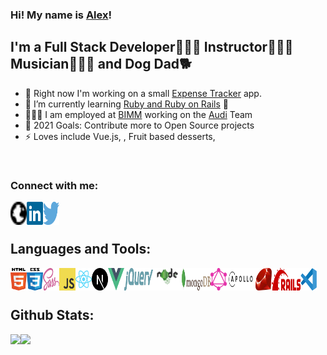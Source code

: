<link href="/styles/style.css" rel="stylesheet"></link>

### Hi! My name is [Alex][website]!

## I'm a Full Stack Developer👨🏻‍💻 Instructor👨🏻‍🏫 Musician👨🏻‍🎤 and Dog Dad🐕

- 🚧 Right now I'm working on a small [Expense Tracker](https://github.com/helloalexdodd/full-stack-expense-tracker) app.
- 🌱 I’m currently learning [Ruby and Ruby on Rails](https://github.com/helloalexdodd/hello-alex-blog) 💎
- 👨🏻‍💼 I am employed at [BIMM](https://bimm.com/) working on the [Audi](https://www.audi.ca/ca/web/en/new-cars.html) Team
- 🥅 2021 Goals: Contribute more to Open Source projects
- ⚡ Loves include Vue.js, , Fruit based desserts,

<br />

### Connect with me:

[<img align="left" alt="alexdodd.com" width="26px" height="36.5px" src="https://raw.githubusercontent.com/iconic/open-iconic/master/svg/globe.svg" />][website]
[<img align="left" alt="Alex Dodd | LinkedIn" width="26px" height="36.5px" src="./icons/linkedin.svg" />][linkedin]
[<img align="left" alt="Alex Dodd | Twitter" width="26px" height="36.5px" src="./icons/twitter.svg" />][twitter]

<br />
<br />

## Languages and Tools:

<img width="26px" height="36.5px" align="left" src="./icons/html5.svg" alt="HTML5" title="HTML5">
<img width="26px" height="36.5px" align="left" src="./icons/css3.svg" alt="CSS3" title="CSS3">
<img width="26px" height="36.5px" align="left" src="./icons/sass.svg" alt="SCSS" title="SCSS">
<img width="26px" height="36.5px" align="left" src="./icons/js.svg" alt="JavaScript" title="JavaScript">
<img width="26px" height="36.5px" align="left" src="./icons/react.svg" alt="React.js" title="React.js">
<img width="26px" height="36.5px" align="left" src="./icons/nextjs.svg" alt="Next.js" title="Next.js">
<img width="26px" height="36.5px" align="left" src="./icons/vuejs.svg" alt="Vue.js" title="Vue.js">
<img width="46px" height="36.5px" align="left" src="./icons/jquery.svg" alt="jQuery" title="jQuery">
<img width="46px" height="36.5px" align="left" src="./icons/node.svg" alt="Node.js" title="">
<img width="46px" height="36.5px" align="left" src="./icons/mongodb.svg" alt="MongoDB" title="MongoDB">
<img width="26px" height="36.5px" align="left" src="./icons/graphql.svg" alt="GraphQL" title="GraphQL">
<img width="46px" height="36.5px" align="left" src="./icons/apollo.svg" alt="Apollo" title="Apollo">
<img width="26px" height="36.5px" align="left" src="./icons/ruby.svg" alt="Ruby" title="Ruby">
<img width="46px" height="36.5px" align="left" src="./icons/rails.svg" alt="Rails" title="Rails">
<img width="26px" height="36.5px" align="left" src="./icons/visual-studio-code.svg" alt="Visual Studio Code" title="Visual Studio Code">

<br />
<br />

## Github Stats:

<div align="center">
  <div style="display: flex;">
    <img src="https://github-readme-stats.vercel.app/api?username=helloalexdodd&count_private=true&show_icons=true&hide=stars,issues" style="vertical-align: top;" />
    <img src="https://github-readme-stats.vercel.app/api/top-langs/?username=helloalexdodd&langs_count=5" />
  </div>
</div>

[website]: https://alexdodd.ca
[linkedin]: https://linkedin.com/in/helloalexdodd
[twitter]: https://twitter.com/helloalexdodd
